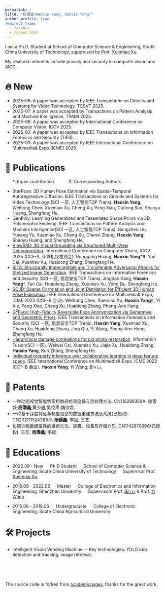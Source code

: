 ```yaml
---
permalink: /
title: "杨灏鑫(Haoxin Yang, Harxis Yang)"
author_profile: true
redirect_from: 
  - /about/
  - /about.html
---
```


I am a Ph.D. Student at School of Computer Science & Engineering, South China University of Technology, supervised by Prof. [Xuemiao Xu](https://www2.scut.edu.cn/cs/2017/0629/c22284a328094/page.htm).

My research interests include privacy and security in computer vision and AIGC.

# 🔥 New
<span class='anchor' id='-news'></span>
* 2025-08: A paper was accepted by IEEE Transactions on Circuits and Systems for Video Technology, TCSVT 2025.
* 2025-07: A paper was accepted by Transactions on Pattern Analysis and Machine Intelligence, TPAMI 2025.
* 2025-06: A paper was accepted by International Conference on Computer Vision, ICCV 2025.
* 2025-03: A paper was accepted by IEEE Transactions on Information Forensics and Security (TIFS).
* 2025-03: A paper was accepted by IEEE International Conference on Multimedia& Expo (ICME) 2025.



# 📝 Publications
<span class='anchor' id='-publications'></span>
 &nbsp;&nbsp;&nbsp;&nbsp;&nbsp;&nbsp;*: Equal contribution &nbsp;&nbsp;&nbsp;&nbsp;&nbsp;&nbsp;&nbsp;&nbsp;&nbsp;&nbsp; #: Corresponding Authors
* StarPose: 3D Human Pose Estimation via Spatial-Temporal Autoregressive Diffusion. IEEE Transactions on Circuits and Systems for Video Technology (SCI 一区, 人工智能TOP Trans). **Haoxin Yang**, Weihong Chen, Xuemiao Xu, Cheng Xu, Peng Xiao, Cuifeng Sun, Shaoyu Huang, Shengfeng He.
* GenPoly: Learning Generalized and Tessellated Shape Priors via 3D Polymorphic Evolving. IEEE Transactions on Pattern Analysis and Machine Intelligence(SCI 一区, 人工智能TOP Trans).  Bangzhen Liu, Yuyang Yu, Xuemiao Xu, Cheng Xu, Chenxi Zheng, **Haoxin Yang**, Shaoyu Huang, and Shengfeng He,
* [ViewSRD: 3D Visual Grounding via Structured Multi-View Decomposition](https://arxiv.org/abs/2507.11261). International Conference on Computer Vision, ICCV 2025 (CCF-A, 计算机视觉顶会). Ronggang Huang, **Haoxin Yang\*\#**, Yan Cai, Xuemiao Xu, Huaidong Zhang, Shengfeng He.
* [SITA: Structurally Imperceptible and Transferable Adversarial Attacks for Stylized Image Generation](https://arxiv.org/abs/2503.19791). IEEE Transactions on Information Forensics and Security (SCI 一区, 信息安全TOP Trans). Jingdan Kang, **Haoxin Yang***, Yan Cai, Huaidong Zhang, Xuemiao Xu, Yong Du, Shengfeng He.
* [SCJD: Sparse Correlation and Joint Distillation for Efficient 3D Human Pose Estimation](https://arxiv.org/abs/2503.14097). IEEE International Conference on Multimedia& Expo, ICME 2025 (CCF-B 会议). Weihong Chen, Xuemiao Xu, **Haoxin Yang**#, Yi Xie, Peng Xiao, Cheng Xu, Huaidong Zhang, Pheng-Ann Heng.
* [G<sup>2</sup>Face: High-Fidelity Reversible Face Anonymization via Generative and Geometric Priors](https://arxiv.org/abs/2408.09458). IEEE Transactions on Information Forensics and Security (SCI 一区, 信息安全TOP Trans). **Haoxin Yang**, Xuemiao Xu, Cheng Xu, Huaidong Zhang, Jing Qin, Yi Wang, Pheng-Ann Heng, Shengfeng He.
* [Hierarchical damage correlations for old photo restoration](https://www.sciencedirect.com/science/article/pii/S1566253524001180). Information Fusion(SCI 一区). Weiwei Cai, Xuemiao Xu, Jiajia Xu, Huaidong Zhang, **Haoxin Yang**, Kun Zhang, Shengfeng He.
* [Individual property inference over collaborative learning in deep feature space](https://ieeexplore.ieee.org/document/9859857). IEEE International Conference on Multimedia& Expo, ICME 2022 (CCF-B 会议). **Haoxin Yang**; Yi Wang; Bin Li.


# 🧾 Patents
* 一种动态视觉智能售货柜商品检测追踪与后处理方法. CN118298356A. 徐雪妙;**杨灏鑫**;黄少遇;吴惊声;魏钦煜.
* 一种基于深度特征与梯度信息的数据重建方法及系统(已授权). CN202111524383.9. **杨灏鑫**; 李斌; 王艺.
* 协同训练数据属性的推断方法、装置、设备及存储介质. CN114287009A(已授权). 王艺; **杨灏鑫**; 李斌.



# 📕 Educations
<span class='anchor' id='-education'></span>
* 2022.09 - Now 
&emsp; Ph.D Student
&emsp; School of Computer Science & Engineering, South China University of Technology
&emsp; Supervisor Prof. [Xuemiao Xu](https://scholar.google.com/citations?user=lFtJq3MAAAAJ&hl=zh-CN&oi=ao).

* 2019.09 - 2022.06 
&emsp; Master
&emsp; College of Electronics and Information Engineering, Shenzhen University
&emsp; Supervisors Prof. [Bin Li](https://scholar.google.com/citations?user=g0iR9IkAAAAJ&hl=zh-CN&oi=ao) & Prof. [Yi Wang](https://scholar.google.com/citations?user=hYVi3vIAAAAJ&hl=zh-CN&oi=ao).

* 2015.09 - 2019.06 
&emsp; Undergraduate
&emsp; College of Electronic Engineering, South China Agricultural University

# 🛠️ Projects
<span class='anchor' id='-projects'></span>
* Intelligent Vision Vending Machine -- Key technologies: YOLO obb detection and tracking, image retrieval.


<br/>

<br/>

<br/>

The source code is forked from [academicpages](https://github.com/academicpages/academicpages.github.io), thanks for the great work.